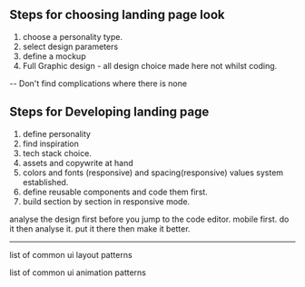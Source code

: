 ## Steps for choosing landing page look

1. choose a personality type.
2. select design parameters
4. define a mockup 
5. Full Graphic design - all design choice made here not whilst coding. 



-- Don't find complications where there is none


## Steps for Developing landing page

1. define personality 
2. find inspiration 
3. tech stack choice.
4. assets and copywrite at hand 
5. colors and fonts (responsive) and spacing(responsive) values system established. 
6. define reusable components and code them first. 
7. build section by section in responsive mode. 


analyse the design first
before you jump to the code editor.
mobile first.
do it then analyse it. put it there then make it better.


---
list of common ui layout patterns

list of common ui animation patterns

